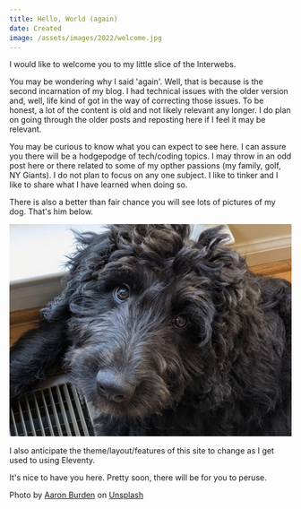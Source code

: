 ```yaml
---
title: Hello, World (again)
date: Created
image: /assets/images/2022/welcome.jpg
---
```


I would like to welcome you to my little slice of the Interwebs.

You may be wondering why I said 'again'. Well, that is because is the second incarnation of my blog. I had technical issues with the older version and, well, life kind of got in the way of correcting those issues. To be honest, a lot of the content is old and not likely relevant any longer. I do plan on going through the older posts and reposting here if I feel it may be relevant.

You may be curious to know what you can expect to see here. I can assure you there will be a hodgepodge of tech/coding topics. I may throw in an odd post here or there related to some of my opther passions (my family, golf, NY Giants). I do not plan to focus on any one subject. I like to tinker and I like to share what I have learned when doing so.

There is also a better than fair chance you will see lots of pictures of my dog. That's him below.

![My Dog](/assets/images/2022/murphy.jpg "My Dog")

I also anticipate the theme/layout/features of this site to change as I get used to using Eleventy.

It's nice to have you here. Pretty soon, there will be for you to peruse.

Photo by [Aaron Burden](https://unsplash.com/@aaronburden?utm_source=unsplash&utm_medium=referral&utm_content=creditCopyText) on [Unsplash](https://unsplash.com/s/photos/welcome?utm_source=unsplash&utm_medium=referral&utm_content=creditCopyText)
